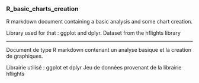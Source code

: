 ### R_basic_charts_creation

R markdown document containing a basic analysis and some chart creation.

Library used for that : ggplot and dplyr.
Dataset from the hflights library  


-------------------

Document de type R markdown contenant un analyse basique et la creation de graphiques.

Librairie utilisé : ggplot et dplyr
Jeu de données provenant de la librairie hflights 
